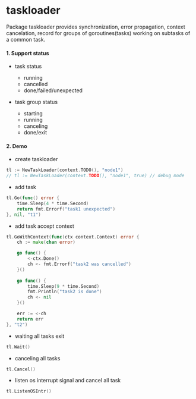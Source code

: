 # taskloader

Package taskloader provides synchronization, error propagation, context cancelation, record for
groups of goroutines(tasks) working on subtasks of a common task.


#### 1. Support status
- task status
  - running
  - cancelled
  - done/failed/unexpected
  
- task group status
  - starting
  - running
  - canceling
  - done/exit
  
#### 2. Demo

- create taskloader
```go
tl := NewTaskLoader(context.TODO(), "node1")
// tl := NewTaskLoader(context.TODO(), "node1", true) // debug mode 
```

- add task
```go
tl.Go(func() error {
	time.Sleep(4 * time.Second)
	return fmt.Errorf("task1 unexpected")
}, nil, "t1")
```

- add task accept context
```go
tl.GoWithContext(func(ctx context.Context) error {
	ch := make(chan error)

	go func() {
		<-ctx.Done()
		ch <- fmt.Errorf("task2 was cancelled")
	}()
	
	go func() {
		time.Sleep(9 * time.Second)
		fmt.Println("task2 is done")
		ch <- nil
	}()

	err := <-ch
	return err
}, "t2")
```

- waiting all tasks exit
```go
tl.Wait()
```

- canceling all tasks
```go
tl.Cancel()
```

- listen os interrupt signal and cancel all task
```go
tl.ListenOSIntr()
```
